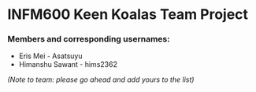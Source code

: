 # INFM600 Keen Koalas Team Project

### Members and corresponding usernames:
* Eris Mei - Asatsuyu
* Himanshu Sawant - hims2362

_(Note to team: please go ahead and add yours to the list)_
